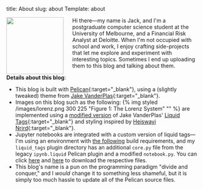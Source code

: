 title: About
slug: about
Template: about

<img src="/images/me.jpg" align="left" width="150" style="padding-right:20px;"/>
Hi there—my name is Jack, and I'm a postgraduate computer science student at the University of Melbourne, and a Financial Risk Analyst at Deloitte. When I'm not occupied with school and work, I enjoy crafting side-projects that let me explore and experiment with interesting topics. Sometimes I end up uploading them to this blog and talking about them.
<br/>

**Details about this blog**:

* This blog is built with [Pelican](https://blog.getpelican.com/){:target="_blank"}, using a (slightly tweaked) theme from [Jake VanderPlas](https://github.com/jakevdp/jakevdp.github.io-source){:target="_blank"}.
* Images on this blog such as the following: {% img styled /images/lorenz.png 300 225 "Figure 1: The Lorenz System" "" %} are implemented using a [modified version]({filename}/articles/customizing-liquid.md) of Jake VanderPlas' [Liquid Tags](https://github.com/pelican-plugins/liquid-tags){:target="_blank"} and styling inspired by [Heiswayi Nrird](https://heiswayi.nrird.com/image-caption-using-liquid-syntax){:target="_blank"}.
* Jupyter notebooks are integrated with a custom version of liquid tags—I'm using an environment with [the following](/features/files/requirements.txt) build requirements, and my `liquid_tags` plugin directory has an additional `core.py` file from the legacy `ipynb.liquid` Pelican plugin and a modified `notebook.py`. You can click [here](/features/code/core.py) and [here](/features/code/notebook.py) to download the respective files.
* This blog's name is a pun on the programming paradigm "divide and conquer," and I *would* change it to something less shameful, but it is simply too much hassle to update all of the Pelican source files.
